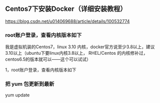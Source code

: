## Centos7下安装Docker（详细安装教程）

https://blog.csdn.net/u014069688/article/details/100532774

### root账户登录，查看内核版本如下

我是虚拟机装的Centos7，linux 3.10 内核，docker官方说至少3.8以上，建议3.10以上（ubuntu下要linux内核3.8以上， RHEL/Centos 的内核修补过， centos6.5的版本就可以——这个可以试试）

1，root账户登录，查看内核版本如下

### 把 yum 包更新到最新

yum update
